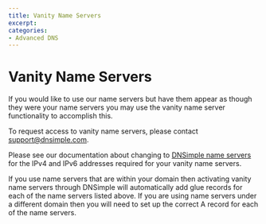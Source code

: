 ```yaml
---
title: Vanity Name Servers
excerpt: 
categories:
- Advanced DNS
---
```


# Vanity Name Servers

If you would like to use our name servers but have them appear as though they were your name servers you may use the vanity name server functionality to accomplish this.

To request access to vanity name servers, please contact support@dnsimple.com.

Please see our documentation about changing to [DNSimple name servers](/articles/dnsimple-nameservers) for the IPv4 and IPv6 addresses required for your vanity name servers.

If you use name servers that are within your domain then activating vanity name servers through DNSimple will automatically add glue records for each of the name servers listed above. If you are using name servers under a different domain then you will need to set up the correct A record for each of the name servers.
